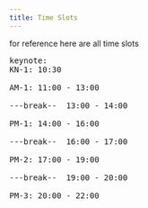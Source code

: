 ```yaml
---
title: Time Slots
---
```


for reference here are all time slots

<pre>
keynote:
KN-1: 10:30

AM-1: 11:00 - 13:00

---break--  13:00 - 14:00

PM-1: 14:00 - 16:00

---break--  16:00 - 17:00

PM-2: 17:00 - 19:00

---break--  19:00 - 20:00

PM-3: 20:00 - 22:00

</pre>